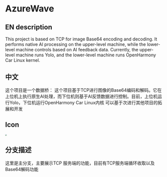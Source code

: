 # AzureWave
## EN description
This project is based on TCP for image Base64 encoding and decoding. It performs native AI processing on the upper-level machine, while the lower-level machine controls based on AI feedback data. Currently, the upper-level machine runs Yolo, and the lower-level machine runs OpenHarmony Car Linux kernel.

## 中文
这个项目是一个数据桥：
这个项目基于TCP进行图像的Base64编码和解码。它在上位机上执行原生AI处理，而下位机则基于AI反馈数据进行控制。目前，上位机运行Yolo，下位机运行OpenHarmony Car Linux内核
可以基于次进行其他项目的拓展和开发
## Icon
<img src="https://azure-home.oss-cn-shenzhen.aliyuncs.com/img/icon2_round.png" style="zoom: 33%;" />

## 分支描述

这里是主分支，主要展示TCP 服务端的功能，目前有TCP服务端循环收取以及Base64解码功能
